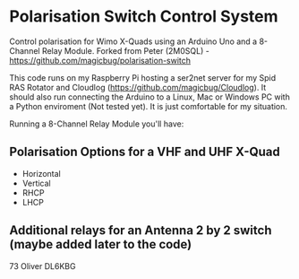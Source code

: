 # Polarisation Switch Control System
Control polarisation for Wimo X-Quads using an Arduino Uno and a 8-Channel Relay Module. 
Forked from Peter (2M0SQL) - https://github.com/magicbug/polarisation-switch

This code runs on my Raspberry Pi hosting a ser2net server for my Spid RAS Rotator and Cloudlog (https://github.com/magicbug/Cloudlog).
It should also run connecting the Arduino to a Linux, Mac or Windows PC with a Python enviroment (Not tested yet). It is just comfortable for my situation.

Running a 8-Channel Relay Module you'll have:

## Polarisation Options for a VHF and UHF X-Quad
* Horizontal 
* Vertical
* RHCP
* LHCP
## Additional relays for an Antenna 2 by 2 switch (maybe added later to the code) 

73 Oliver DL6KBG
